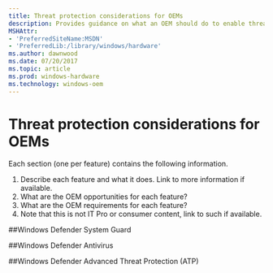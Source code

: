 ```yaml
---
title: Threat protection considerations for OEMs
description: Provides guidance on what an OEM should do to enable threat protection
MSHAttr:
- 'PreferredSiteName:MSDN'
- 'PreferredLib:/library/windows/hardware'
ms.author: dawnwood
ms.date: 07/20/2017
ms.topic: article
ms.prod: windows-hardware
ms.technology: windows-oem
---
```


# Threat protection considerations for OEMs
Each section (one per feature) contains the following information.
1. Describe each feature and what it does. Link to more information if available. 
2. What are the OEM opportunities for each feature?
3. What are the OEM requirements for each feature?
4. Note that this is not IT Pro or consumer content, link to such if available. 


##Windows Defender System Guard

##Windows Defender Antivirus

##Windows Defender Advanced Threat Protection (ATP)




 

 







